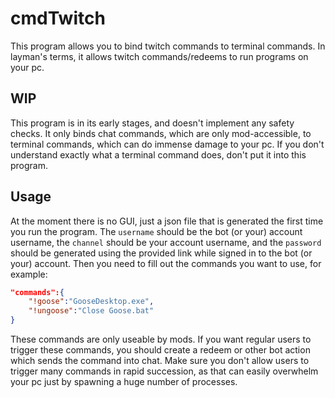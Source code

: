 # cmdTwitch
This program allows you to bind twitch commands to terminal commands. In layman's terms, it allows twitch commands/redeems to run programs on your pc.
## WIP
This program is in its early stages, and doesn't implement any safety checks. It only binds chat commands, which are only mod-accessible, to terminal commands, which can do immense damage to your pc. If you don't understand exactly what a terminal command does, don't put it into this program.
## Usage
At the moment there is no GUI, just a json file that is generated the first time you run the program. The `username` should be the bot (or your) account username, the `channel` should be your account username, and the `password` should be generated using the provided link while signed in to the bot (or your) account. Then you need to fill out the commands you want to use, for example:
```json
"commands":{
    "!goose":"GooseDesktop.exe",
    "!ungoose":"Close Goose.bat"
}
```
These commands are only useable by mods. If you want regular users to trigger these commands, you should create a redeem or other bot action which sends the command into chat. Make sure you don't allow users to trigger many commands in rapid succession, as that can easily overwhelm your pc just by spawning a huge number of processes.